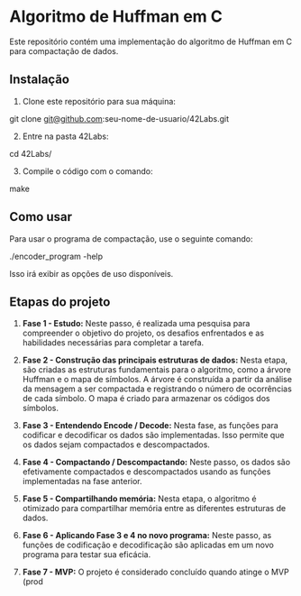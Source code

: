 # Algoritmo de Huffman em C
Este repositório contém uma implementação do algoritmo de Huffman em C para compactação de dados.

## Instalação

1. Clone este repositório para sua máquina:

git clone git@github.com:seu-nome-de-usuario/42Labs.git

2. Entre na pasta 42Labs:

cd 42Labs/

3. Compile o código com o comando:

make


## Como usar

Para usar o programa de compactação, use o seguinte comando:


./encoder_program -help

Isso irá exibir as opções de uso disponíveis.

## Etapas do projeto

1. **Fase 1 - Estudo:** Neste passo, é realizada uma pesquisa para compreender o objetivo do projeto, os desafios enfrentados e as habilidades necessárias para completar a tarefa.

2. **Fase 2 - Construção das principais estruturas de dados:** Nesta etapa, são criadas as estruturas fundamentais para o algoritmo, como a árvore Huffman e o mapa de símbolos. A árvore é construída a partir da análise da mensagem a ser compactada e registrando o número de ocorrências de cada símbolo. O mapa é criado para armazenar os códigos dos símbolos.

3. **Fase 3 - Entendendo Encode / Decode:** Nesta fase, as funções para codificar e decodificar os dados são implementadas. Isso permite que os dados sejam compactados e descompactados.

4. **Fase 4 - Compactando / Descompactando:** Neste passo, os dados são efetivamente compactados e descompactados usando as funções implementadas na fase anterior.

5. **Fase 5 - Compartilhando memória:** Nesta etapa, o algoritmo é otimizado para compartilhar memória entre as diferentes estruturas de dados.

6. **Fase 6 - Aplicando Fase 3 e 4 no novo programa:** Neste passo, as funções de codificação e decodificação são aplicadas em um novo programa para testar sua eficácia.

7. **Fase 7 - MVP:** O projeto é considerado concluído quando atinge o MVP (prod
